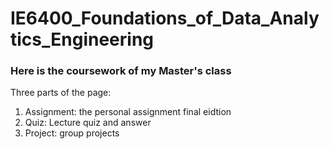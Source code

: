 # IE6400_Foundations_of_Data_Analytics_Engineering

### Here is the coursework of my Master's class

Three parts of the page:
1. Assignment: the personal assignment final eidtion
2. Quiz: Lecture quiz and answer
3. Project: group projects
